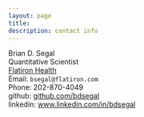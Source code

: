 ```yaml
---
layout: page
title:
description: contact info
---
```


<div class="container">
    <div class="row-fluid">
        <div class="span5">
            Brian D. Segal<br/>
            Quantitative Scientist<br/>
            <a href="http://www.flatiron.com"> Flatiron Health</a><br/>
            Email: <code>bsegal@flatiron.com</code><br/>
            Phone: 202-870-4049<br/>
            github: <a href="https://github.com/bdsegal">github.com/bdsegal</a><br/>
            linkedin: <a href="https://www.linkedin.com/in/bdsegal">www.linkedin.com/in/bdsegal</a>
        </div>
    </div>
</div>
